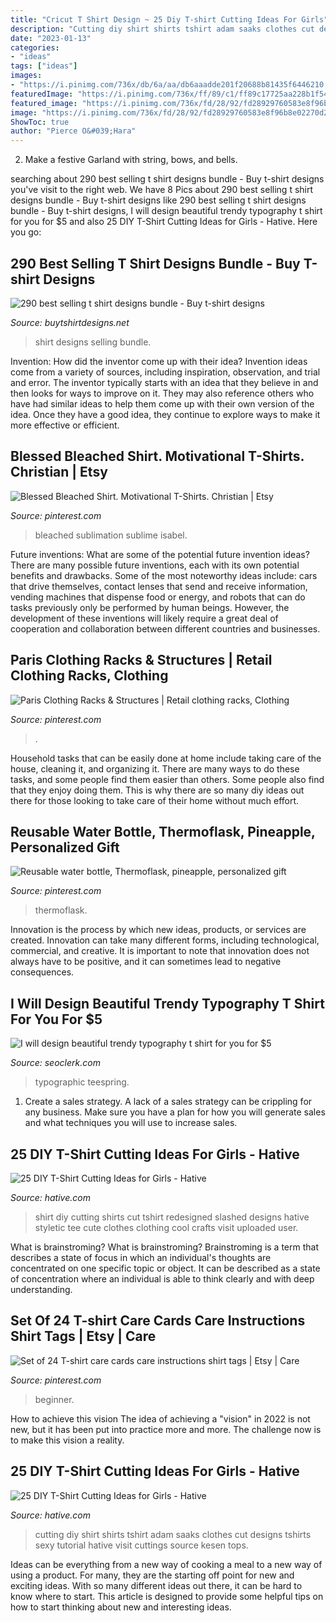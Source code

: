 ```yaml
---
title: "Cricut T Shirt Design ~ 25 Diy T-shirt Cutting Ideas For Girls"
description: "Cutting diy shirt shirts tshirt adam saaks clothes cut designs tshirts sexy tutorial hative visit cuttings source kesen tops"
date: "2023-01-13"
categories:
- "ideas"
tags: ["ideas"]
images:
- "https://i.pinimg.com/736x/db/6a/aa/db6aaadde201f20688b81435f6446210.jpg"
featuredImage: "https://i.pinimg.com/736x/ff/89/c1/ff89c17725aa228b1f54e466e669f81f.jpg"
featured_image: "https://i.pinimg.com/736x/fd/28/92/fd28929760583e8f96b8e02270d2bc61.jpg"
image: "https://i.pinimg.com/736x/fd/28/92/fd28929760583e8f96b8e02270d2bc61.jpg"
ShowToc: true
author: "Pierce O&#039;Hara"
---
```



2. Make a festive Garland with string, bows, and bells.

	

		
searching about 290 best selling t shirt designs bundle - Buy t-shirt designs you've visit to the right web. We have 8 Pics about 290 best selling t shirt designs bundle - Buy t-shirt designs like 290 best selling t shirt designs bundle - Buy t-shirt designs, I will design beautiful trendy typography t shirt for you for $5 and also 25 DIY T-Shirt Cutting Ideas for Girls - Hative. Here you go:
		
    
## 290 Best Selling T Shirt Designs Bundle - Buy T-shirt Designs

<img loading=lazy src="https://www.buytshirtdesigns.net/wp-content/uploads/2021/01/p-21-453-800x795.png" onerror="this.onerror=null;this.src='https://tse1.mm.bing.net/th?id=OIP.7zNw9bRq-kftWppIyY3v2gHaHX&amp;pid=15.1';" alt="290 best selling t shirt designs bundle - Buy t-shirt designs">

_Source: buytshirtdesigns.net_

>shirt designs selling bundle. 

	

Invention: How did the inventor come up with their idea?
Invention ideas come from a variety of sources, including inspiration, observation, and trial and error. The inventor typically starts with an idea that they believe in and then looks for ways to improve on it. They may also reference others who have had similar ideas to help them come up with their own version of the idea. Once they have a good idea, they continue to explore ways to make it more effective or efficient.

    
## Blessed Bleached Shirt. Motivational T-Shirts. Christian | Etsy

<img loading=lazy src="https://i.pinimg.com/736x/d6/d3/9e/d6d39e314afdfdaea6002f614c17e186.jpg" onerror="this.onerror=null;this.src='https://tse1.mm.bing.net/th?id=OIP.qVMXCjl2uh-mZnrYNoG8UAHaJ4&amp;pid=15.1';" alt="Blessed Bleached Shirt. Motivational T-Shirts. Christian | Etsy">

_Source: pinterest.com_

>bleached sublimation sublime isabel. 

	

Future inventions: What are some of the potential future invention ideas?
There are many possible future inventions, each with its own potential benefits and drawbacks. Some of the most noteworthy ideas include: cars that drive themselves, contact lenses that send and receive information, vending machines that dispense food or energy, and robots that can do tasks previously only be performed by human beings. However, the development of these inventions will likely require a great deal of cooperation and collaboration between different countries and businesses.

    
## Paris Clothing Racks &amp; Structures | Retail Clothing Racks, Clothing

<img loading=lazy src="https://i.pinimg.com/736x/db/6a/aa/db6aaadde201f20688b81435f6446210.jpg" onerror="this.onerror=null;this.src='https://tse3.mm.bing.net/th?id=OIP.iwhmVace_1MTrfVNfgbVCAHaLH&amp;pid=15.1';" alt="Paris Clothing Racks &amp; Structures | Retail clothing racks, Clothing">

_Source: pinterest.com_

>. 

	

Household tasks that can be easily done at home include taking care of the house, cleaning it, and organizing it. There are many ways to do these tasks, and some people find them easier than others. Some people also find that they enjoy doing them. This is why there are so many diy ideas out there for those looking to take care of their home without much effort.

    
## Reusable Water Bottle, Thermoflask, Pineapple, Personalized Gift

<img loading=lazy src="https://i.pinimg.com/736x/fd/28/92/fd28929760583e8f96b8e02270d2bc61.jpg" onerror="this.onerror=null;this.src='https://tse3.mm.bing.net/th?id=OIP.1ZGs4Du_nSUVIaFpf3ETfAHaRh&amp;pid=15.1';" alt="Reusable water bottle, Thermoflask, pineapple, personalized gift">

_Source: pinterest.com_

>thermoflask. 

	

Innovation is the process by which new ideas, products, or services are created. Innovation can take many different forms, including technological, commercial, and creative. It is important to note that innovation does not always have to be positive, and it can sometimes lead to negative consequences.

    
## I Will Design Beautiful Trendy Typography T Shirt For You For $5

<img loading=lazy src="https://www.seoclerk.com/pics/000/960/637/61b0bee302b13cae59f16a87acdb1261.jpg" onerror="this.onerror=null;this.src='https://tse1.mm.bing.net/th?id=OIP.YbC-4wKxPK5Z8WqHrNsSYQHaE-&amp;pid=15.1';" alt="I will design beautiful trendy typography t shirt for you for $5">

_Source: seoclerk.com_

>typographic teespring. 

	

1. Create a sales strategy. A lack of a sales strategy can be crippling for any business. Make sure you have a plan for how you will generate sales and what techniques you will use to increase sales.

    
## 25 DIY T-Shirt Cutting Ideas For Girls - Hative

<img loading=lazy src="https://hative.com/wp-content/uploads/2014/11/diy-tshirt-cutting-ideas/9-redesigned-cut-shirt.jpg" onerror="this.onerror=null;this.src='https://tse2.mm.bing.net/th?id=OIP.62eTBL1Waoq5sjF0bQjCogHaJ4&amp;pid=15.1';" alt="25 DIY T-Shirt Cutting Ideas for Girls - Hative">

_Source: hative.com_

>shirt diy cutting shirts cut tshirt redesigned slashed designs hative styletic tee cute clothes clothing cool crafts visit uploaded user. 

	

What is brainstroming?
What is brainstroming? Brainstroming is a term that describes a state of focus in which an individual's thoughts are concentrated on one specific topic or object. It can be described as a state of concentration where an individual is able to think clearly and with deep understanding.

    
## Set Of 24 T-shirt Care Cards Care Instructions Shirt Tags | Etsy | Care

<img loading=lazy src="https://i.pinimg.com/736x/ff/89/c1/ff89c17725aa228b1f54e466e669f81f.jpg" onerror="this.onerror=null;this.src='https://tse4.mm.bing.net/th?id=OIP.MKRZNYZdE2csYZwl0yIq-gHaJ3&amp;pid=15.1';" alt="Set of 24 T-shirt care cards care instructions shirt tags | Etsy | Care">

_Source: pinterest.com_

>beginner. 

	

How to achieve this vision
The idea of achieving a "vision" in 2022 is not new, but it has been put into practice more and more. The challenge now is to make this vision a reality.

    
## 25 DIY T-Shirt Cutting Ideas For Girls - Hative

<img loading=lazy src="https://hative.com/wp-content/uploads/2014/11/diy-tshirt-cutting-ideas/4-girl-tshirt-cutting.jpg" onerror="this.onerror=null;this.src='https://tse4.mm.bing.net/th?id=OIP.t3SrhIf87Fu6f3vwa1hc4gHaLD&amp;pid=15.1';" alt="25 DIY T-Shirt Cutting Ideas for Girls - Hative">

_Source: hative.com_

>cutting diy shirt shirts tshirt adam saaks clothes cut designs tshirts sexy tutorial hative visit cuttings source kesen tops. 

	

Ideas can be everything from a new way of cooking a meal to a new way of using a product. For many, they are the starting off point for new and exciting ideas. With so many different ideas out there, it can be hard to know where to start. This article is designed to provide some helpful tips on how to start thinking about new and interesting ideas.

